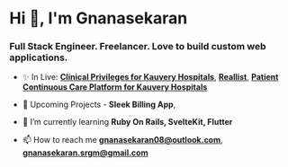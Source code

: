 <h1>Hi 👋, I'm Gnanasekaran</h1>
<h3>Full Stack Engineer. Freelancer. Love to build custom web applications.</h3>

- ✨ In Live: **[Clinical Privileges for Kauvery Hospitals](https://cp.kauveryhospital.com/)**, **[Reallist](https://app.reallist.in/)**, **[Patient Continuous Care Platform for Kauvery Hospitals](https://cccm.kauveryhospital.com/login)**

- :loudspeaker: Upcoming Projects - **Sleek Billing App**, 

- 🌱 I’m currently learning **Ruby On Rails, SvelteKit, Flutter**

- 📫 How to reach me **gnanasekaran08@outlook.com**, **gnanasekaran.srgm@gmail.com**
